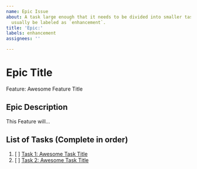 ```yaml
---
name: Epic Issue
about: A task large enough that it needs to be divided into smaller tasks. It will
  usually be labeled as `enhancement`.
title: 'Epic:'
labels: enhancement
assignees: ''

---
```


<!-- Issue title should mirror the Epic Title. -->

# Epic Title

Feature: Awesome Feature Title

## Epic Description

This Feature will...

## List of Tasks (Complete in order)

1. [ ] [Task 1: Awesome Task Title](https://github.com/username/repository-name/issues/1)
2. [ ] [Task 2: Awesome Task Title](https://github.com/username/repository-name/issues/2)
